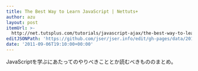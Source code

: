 ```yaml
---
title: The Best Way to Learn JavaScript | Nettuts+
author: azu
layout: post
itemUrl: >-
  http://net.tutsplus.com/tutorials/javascript-ajax/the-best-way-to-learn-javascript/
editJSONPath: 'https://github.com/jser/jser.info/edit/gh-pages/data/2011/09/index.json'
date: '2011-09-06T19:10:00+00:00'
---
```

JavaScriptを学ぶにあたってのやりべきこととか読むべきもののまとめ。
